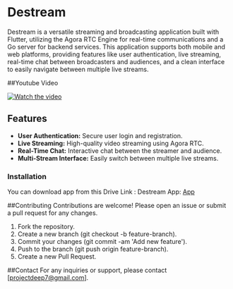# Destream

Destream is a versatile streaming and broadcasting application built with Flutter, utilizing the Agora RTC Engine for real-time communications and a Go server for backend services. This application supports both mobile and web platforms, providing features like user authentication, live streaming, real-time chat between broadcasters and audiences, and a clean interface to easily navigate between multiple live streams.

##Youtube Video

[![Watch the video](https://i.sstatic.net/Vp2cE.png)](https://youtu.be/dLvAYCn-Jeo)






## Features

- **User Authentication:** Secure user login and registration.
- **Live Streaming:** High-quality video streaming using Agora RTC.
- **Real-Time Chat:** Interactive chat between the streamer and audience.
- **Multi-Stream Interface:** Easily switch between multiple live streams.
  
### Installation
You can download app from this Drive Link : 
Destream App: [App](https://drive.google.com/drive/folders/1ZHqDPaOiFOoM_FXPUilliJua6c3yqoii)


##Contributing
Contributions are welcome! Please open an issue or submit a pull request for any changes.

1. Fork the repository.
2. Create a new branch (git checkout -b feature-branch).
3. Commit your changes (git commit -am 'Add new feature').
4. Push to the branch (git push origin feature-branch).
5. Create a new Pull Request.

##Contact
For any inquiries or support, please contact [projectdeep7@gmail.com].
